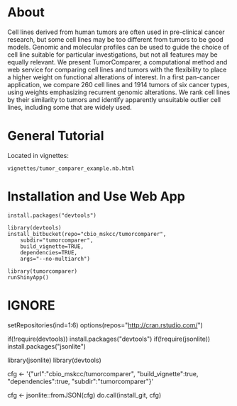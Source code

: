 # About

Cell lines derived from human tumors are often used in pre-clinical cancer research, but some cell lines may be too different from tumors to be good models. Genomic and molecular profiles can be used to guide the choice of cell line suitable for particular investigations, but not all features may be equally relevant. We present TumorComparer, a computational method and web service for comparing cell lines and tumors with the flexibility to place a higher weight on functional alterations of interest. In a first pan-cancer application, we compare 260 cell lines and 1914 tumors of six cancer types, using weights emphasizing recurrent genomic alterations. We rank cell lines by their similarity to tumors and identify apparently unsuitable outlier cell lines, including some that are widely used.

# General Tutorial

Located in vignettes:

    vignettes/tumor_comparer_example.nb.html

# Installation and Use Web App
    install.packages("devtools")

    library(devtools)
    install_bitbucket(repo="cbio_mskcc/tumorcomparer",
        subdir="tumorcomparer",
        build_vignette=TRUE,
        dependencies=TRUE,
        args="--no-multiarch")

    library(tumorcomparer)
    runShinyApp()

# IGNORE
setRepositories(ind=1:6)
options(repos="http://cran.rstudio.com/")

if(!require(devtools)) install.packages("devtools")
if(!require(jsonlite)) install.packages("jsonlite")

library(jsonlite)
library(devtools)

cfg <- '{"url":"cbio_mskcc/tumorcomparer", "build_vignette":true, "dependencies":true, "subdir":"tumorcomparer"}'

cfg <- jsonlite::fromJSON(cfg)
do.call(install_git, cfg)
